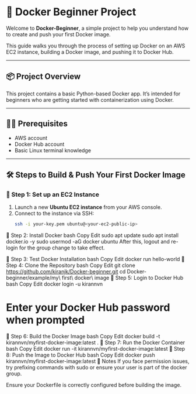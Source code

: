 # 🚀 Docker Beginner Project

Welcome to **Docker-Beginner**, a simple project to help you understand how to create and push your first Docker image.

This guide walks you through the process of setting up Docker on an AWS EC2 instance, building a Docker image, and pushing it to Docker Hub.

---

## 📦 Project Overview

This project contains a basic Python-based Docker app. It’s intended for beginners who are getting started with containerization using Docker.

---

## 🧑‍💻 Prerequisites

- AWS account
- Docker Hub account
- Basic Linux terminal knowledge

---

## 🛠️ Steps to Build & Push Your First Docker Image

### 🔹 Step 1: Set up an EC2 Instance

1. Launch a new **Ubuntu EC2 instance** from your AWS console.
2. Connect to the instance via SSH:
   ```bash
   ssh -i your-key.pem ubuntu@<your-ec2-public-ip>
🔹 Step 2: Install Docker
bash
Copy
Edit
sudo apt update
sudo apt install docker.io -y
sudo usermod -aG docker ubuntu
After this, logout and re-login for the group change to take effect.

🔹 Step 3: Test Docker Installation
bash
Copy
Edit
docker run hello-world
🔹 Step 4: Clone the Repository
bash
Copy
Edit
git clone https://github.com/kiranjk/Docker-beginner.git
cd Docker-beginner/example/my\ first\ docker\ image
🔹 Step 5: Login to Docker Hub
bash
Copy
Edit
docker login -u kirannvn
# Enter your Docker Hub password when prompted
🔹 Step 6: Build the Docker Image
bash
Copy
Edit
docker build -t kirannvn/myfirst-docker-image:latest .
🔹 Step 7: Run the Docker Container
bash
Copy
Edit
docker run -it kirannvn/myfirst-docker-image:latest
🔹 Step 8: Push the Image to Docker Hub
bash
Copy
Edit
docker push kirannvn/myfirst-docker-image:latest
📌 Notes
If you face permission issues, try prefixing commands with sudo or ensure your user is part of the docker group.

Ensure your Dockerfile is correctly configured before building the image.

